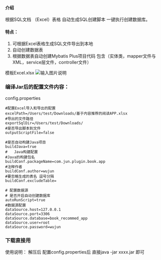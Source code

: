 #### 介绍
根据SQL文档 （Excel）表格 自动生成SQL创建脚本 一键执行创建数据库。

#### 特点：
1. 可根据Excel表格生成SQL文件导出到本地
2. 自动创建数据表
3. 根据数据表自动创建Mybatis Plus项目代码 包含（实体类，mapper文件与XML，service层文件，controller文件）


模板Excel.xlsx
![输入图片说明](https://011312_2b1eb642_1635778.png "屏幕截图.png")


### 编译Jar后的配置文件内容：


config.properties
```
#配置Excel导入和导出的配置
excelPath=/Users/test/Downloads/基于内容推荐的阅读APP.xlsx
#导出的文件路径
exportSqlDir=/Users/test/Downloads/
#是否导出脚本到文件
outputScriptFile=false

#是否自动构建Java项目
buildJava=true
#	Java构建配置
#Java的构建包名
buildConf.packageName=com.jun.plugin.book.app
#注释作者
buildConf.author=wujun
#要忽略生成的表名 逗号分隔
buildConf.excludeTable=

# 配置数据源 
# 是否开启自动创建数据库
autoRunScript=true
#数据源配置
dataSource.host=127.0.0.1
dataSource.port=3306
dataSource.database=book_recommed_app
dataSource.user=root
dataSource.password=wujun
```

### 下载直接用

使用说明：
解压后 配置config.properties后
直接java -jar xxxx.jar 即可


